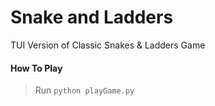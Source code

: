 # Snake and Ladders

TUI Version of Classic Snakes & Ladders Game

#### How To Play

> Run `python playGame.py`

